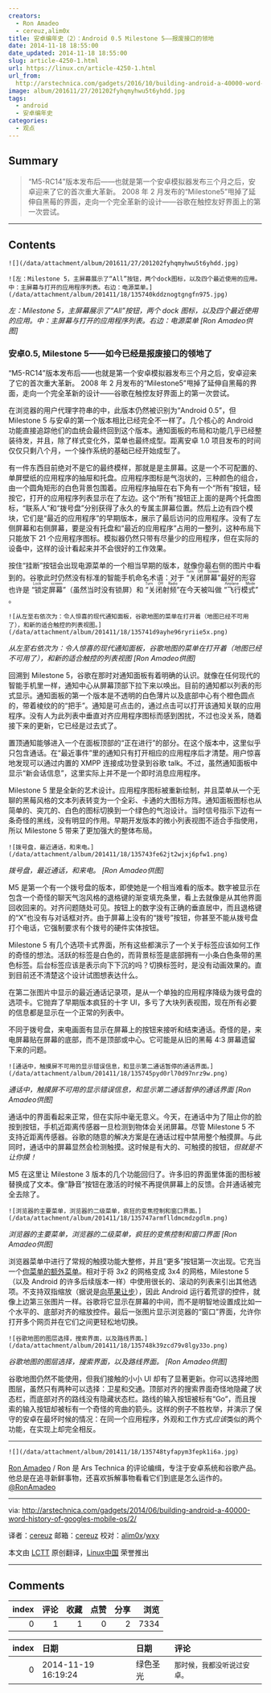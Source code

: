 ```yaml
---
creators:
  - Ron Amadeo
  - cereuz,alim0x
title: 安卓编年史（2）：Android 0.5 Milestone 5——报废接口的领地
date: 2014-11-18 18:55:00
date_updated: 2014-11-18 18:55:00
slug: article-4250-1.html
url: https://linux.cn/article-4250-1.html
url_from: 
  http://arstechnica.com/gadgets/2016/10/building-android-a-40000-word-history-of-googles-mobile-os/2/
image: album/201611/27/201202fyhqmyhwu5t6yhdd.jpg
tags:
  - android
  - 安卓编年史
categories:
  - 观点
---
```


## Summary

> “M5-RC14”版本发布后——也就是第一个安卓模拟器发布三个月之后，安卓迎来了它的首次重大革新。 2008 年 2 月发布的“Milestone5”甩掉了延伸自黑莓的界面，走向一个完全革新的设计——谷歌在触控友好界面上的第一次尝试。

***

<!-- more -->

## Contents

`![](/data/attachment/album/201611/27/201202fyhqmyhwu5t6yhdd.jpg)`

`![左：Milestone 5，主屏幕展示了“All”按钮，两个dock图标，以及四个最近使用的应用。中：主屏幕与打开的应用程序列表。右边：电源菜单。](/data/attachment/album/201411/18/135740kddznogtgngfn975.jpg)`

*左：Milestone 5，主屏幕展示了“All”按钮，两个 dock 图标，以及四个最近使用的应用。中：主屏幕与打开的应用程序列表。右边：电源菜单 [Ron Amadeo供图]*

### 安卓0.5, Milestone 5——如今已经是报废接口的领地了

“M5-RC14”版本发布后——也就是第一个安卓模拟器发布三个月之后，安卓迎来了它的首次重大革新。 2008 年 2 月发布的“Milestone5”甩掉了延伸自黑莓的界面，走向一个完全革新的设计——谷歌在触控友好界面上的第一次尝试。

在浏览器的用户代理字符串的中，此版本仍然被识别为“Android 0.5”，但 Milestone 5 与安卓的第一个版本相比已经完全不一样了。几个核心的 Android 功能直接追踪他们的血统会最终回到这个版本。通知面板的布局和功能几乎已经整装待发，并且，除了样式变化外，菜单也最终成型。距离安卓 1.0 项目发布的时间仅仅只剩八个月，一个操作系统的基础已经开始成型了。

有一件东西目前绝对不是它的最终模样，那就是是主屏幕。这是一个不可配置的、单屏壁纸的应用程序的抽屉和托盘。应用程序图标是气泡状的，三种颜色的组合，由一个圆角矩形的白色背景包围着。应用程序抽屉在右下角有一个“所有”按钮，轻按它，打开的应用程序列表显示在了左边。这个“所有”按钮正上面的是两个托盘图标，“联系人”和“拨号盘”分别获得了永久的专属主屏幕位置。然后上边有四个模块，它们是“最近的应用程序”的早期版本，展示了最后访问的应用程序。没有了左侧屏幕和右侧屏幕，要是没有托盘和“最近的应用程序”占用的一整列，这种布局下只能放下 21 个应用程序图标。模拟器仍然只带有尽量少的应用程序，但在实际的设备中，这样的设计看起来并不会很好的工作效果。

按住“挂断”按钮会出现电源菜单的一个相当早期的版本，就像你最右侧的图片中看到的。谷歌此时仍然没有标准的智能手机命名术语：对于<ruby> “关闭屏幕” <rp>  （ </rp> <rt>  Turn Off Screen </rt> <rp>  ） </rp></ruby>最好的形容也许是<ruby> “锁定屏幕” <rp>  （ </rp> <rt>  Lock screen </rt> <rp>  ） </rp></ruby>（虽然当时没有锁屏）和<ruby> “关闭射频” <rp>  （ </rp> <rt>  Turn Off Radio </rt> <rp>  ） </rp></ruby>在今天被叫做<ruby> “飞行模式” <rp>  （ </rp> <rt>  Airplane Mode </rt> <rp>  ） </rp></ruby>。

`![从左至右依次为：令人惊喜的现代通知面板，谷歌地图的菜单在打开着（地图已经不可用了），和新的适合触控的列表视图。](/data/attachment/album/201411/18/135741d9ayhe96ryriie5x.png)`

*从左至右依次为：令人惊喜的现代通知面板，谷歌地图的菜单在打开着（地图已经不可用了），和新的适合触控的列表视图 [Ron Amadeo供图]*

回溯到 Milestone 5，谷歌在那时对通知面板有着明确的认识。就像在任何现代的智能手机里一样，通知中心从屏幕顶部下拉下来以唤出。目前的通知都以列表的形式显示。通知面板的第一个版本是不透明的白色薄片以及底部中心有个橙色圆点的，带着棱纹的的“把手”。通知是可点击的，通过点击可以打开该通知关联的应用程序。没有人为此列表中垂直对齐应用程序图标而感到困扰，不过也没关系，随着接下来的更新，它已经是过去式了。

置顶通知能够进入一个在面板顶部的“正在进行”的部分。在这个版本中，这里似乎只包含通话。在“最近事件”里的通知只有打开相应的应用程序后才清楚。用户惊喜地发现可以通过内置的 XMPP 连接成功登录到谷歌 talk。不过，虽然通知面板中显示“新会话信息”，这里实际上并不是一个即时消息应用程序。

Milestone 5 里是全新的艺术设计。应用程序图标被重新绘制，并且菜单从一个无聊的黑莓风格的文本列表转变为一个全彩、卡通的大图标方阵。通知面板图标也从简单的、突兀的、白色的图标切换到一个绿色的气泡设计。当时信号指示下边有一条奇怪的黑线，没有明显的作用。早期开发版本的微小列表视图不适合手指使用，所以 Milestone 5 带来了更加强大的整体布局。

`![拨号盘，最近通话，和来电。](/data/attachment/album/201411/18/135743fe62jt2wjxj6pfw1.png)`

*拨号盘，最近通话，和来电。 [Ron Amadeo供图]*

M5 是第一个有一个拨号盘的版本，即使她是一个相当难看的版本。数字被显示在包含一个奇怪的聊天气泡风格的退格键的渐变填充条里，看上去就像是从其他界面回收回来的。对齐问题随处可见。按钮上的数字没有正确的垂直居中，而且退格键的“X”也没有与对话框对齐。由于屏幕上没有的“拨号”按钮，你甚至不能从拨号盘打个电话，它强制要求有个拨号的硬件实体按钮。

Milestone 5 有几个选项卡式界面，所有这些都演示了一个关于标签应该如何工作的奇怪的想法。活跃的标签是白色的，而背景标签是底部拥有一小条白色条带的黑色标签。后台标签应该是表示向下下沉的吗？切换标签时，是没有动画效果的。直到目前还不清楚这个设计试图想表达什么。

在第二张图片中显示的最近通话记录项，是从一个单独的应用程序降级为拨号盘的选项卡。它抛弃了早期版本疯狂的十字 UI，多亏了大块列表视图，现在所有必要的信息都是显示在一个正常的列表中。

不同于拨号盘，来电画面有显示在屏幕上的按钮来接听和结束通话。奇怪的是，来电屏幕贴在屏幕的底部，而不是顶部或中心。它可能是从旧的黑莓 4:3 屏幕遗留下来的问题。

`![通话中，触摸屏不可用的显示错误信息，和显示第二通话暂停的通话界面。](/data/attachment/album/201411/18/135745pyd0rl70d97nrz9w.png)`

*通话中，触摸屏不可用的显示错误信息，和显示第二通话暂停的通话界面 [Ron Amadeo供图]*

通话中的界面看起来正常，但在实际中毫无意义。今天，在通话中为了阻止你的脸按到按钮，手机近距离传感器一旦检测到物体会关闭屏幕。尽管 Milestone 5 不支持近距离传感器。谷歌的随意的解决方案是在通话过程中禁用整个触摸屏。与此同时，通话中的屏幕显然会检测触摸。这时候是有大的、可触摸的按钮，*但就是不让你摸！*

M5 在这里让 Milestone 3 版本的几个功能回归了。许多旧的界面里体面的图标被替换成了文本。像“静音”按钮在激活的时候不再提供屏幕上的反馈。合并通话被完全去除了。

`![浏览器的主要菜单，浏览器的二级菜单，疯狂的变焦控制和窗口界面。](/data/attachment/album/201411/18/135747armflldmcmdzgdlm.png)`

*浏览器的主要菜单，浏览器的二级菜单，疯狂的变焦控制和窗口界面 [Ron Amadeo供图]*

浏览器菜单中进行了常规的触摸功能大整修，并且“更多”按钮第一次出现。它充当一个[你菜单的额外菜单](http://i.imgur.com/GIYGTnb.jpg)。相对于将 3x2 的网格变成 3x4 的网格，Milestone 5（以及 Android 的许多后续版本一样）中使用很长的、滚动的列表来引出其他选项。不支持双指缩放（据说是[向苹果让步](http://www.businessinsider.com/steve-jobs-on-android-founder-andy-rubin-big-arrogant-f-2013-11)），因此 Android 运行着荒谬的控件，就像上边第三张图片一样。谷歌将它显示在屏幕的中间，而不是明智地设置成比如一个水平的、底部对齐的缩放控件。最后一张图片显示浏览器的“窗口”界面，允许你打开多个网页并在它们之间更轻松地切换。

`![谷歌地图的图层选择，搜索界面，以及路线界面。](/data/attachment/album/201411/18/135748k39zcd79v8lgy33o.png)`

*谷歌地图的图层选择，搜索界面，以及路线界面。 [Ron Amadeo供图]*

谷歌地图仍然不能使用，但我们接触的小小 UI 却有了显著更新。你可以选择地图图层，虽然只有两种可以选择：卫星和交通。顶部对齐的搜索界面奇怪地隐藏了状态栏，而底部对齐的路线没有隐藏状态栏。路线的输入按钮被标有“Go”，而且搜索的输入按钮却被标有一个奇怪的弯曲的箭头。这样的例子不胜枚举，并演示了保守的安卓在最坏时候的情况：在同一个应用程序，外观和工作方式*应该*类似的两个功能，在实现上却完全相反。

---

`![](/data/attachment/album/201411/18/135748tyfapym3fepk1i6a.jpg)`

[Ron Amadeo](http://arstechnica.com/author/ronamadeo) / Ron 是 Ars Technica 的评论编缉，专注于安卓系统和谷歌产品。他总是在追寻新鲜事物，还喜欢拆解事物看看它们到底是怎么运作的。[@RonAmadeo](https://twitter.com/RonAmadeo)

---

via: <http://arstechnica.com/gadgets/2014/06/building-android-a-40000-word-history-of-googles-mobile-os/2/>

译者：[cereuz](https://github.com/cereuz) 邮箱：[cereuz](mailto:sunedo@qq.com) 校对：[alim0x](https://github.com/alim0x)/[wxy](https://github.com/wxy)

本文由 [LCTT](https://github.com/LCTT/TranslateProject) 原创翻译，[Linux中国](https://linux.cn/) 荣誉推出

***

## Comments


|   index |   评论 |   收藏 |   点赞 |   分享 |   浏览 |
|--------:|-------:|-------:|-------:|-------:|-------:|
|       0 |      1 |      1 |      0 |      2 |   7334 |

|   index | 日期                | 日期     | 评论                         |
|--------:|:--------------------|:---------|:-----------------------------|
|       0 | 2014-11-19 16:19:24 | 绿色圣光 | `那时候，我都没听说过安卓。` |
